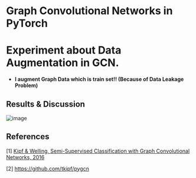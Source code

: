 Graph Convolutional Networks in PyTorch
====

# Experiment about Data Augmentation in GCN.

- **I augment Graph Data which is train set!! (Because of Data Leakage Problem)**

## Results & Discussion

![image](https://user-images.githubusercontent.com/28617444/128130874-c73bdd7c-999a-47d3-8aab-06faef3183c4.png)


## References

[1] [Kipf & Welling, Semi-Supervised Classification with Graph Convolutional Networks, 2016](https://arxiv.org/abs/1609.02907)

[2] https://github.com/tkipf/pygcn
